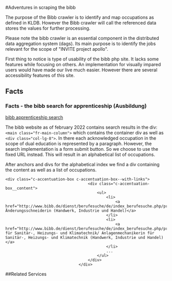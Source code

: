 #Adventures in scraping the bibb 

The purpose of the Bibb crawler is to identify and map occupations as defined in KLDB. However the Bibb crawler will call the referenced data stores the values for further processing.

Please note the bibb crawler is an essential component in the distributed data aggregation system (dags). 
Its main purpose is to identify the jobs relevant for the scope of "INVITE project apollo".

First thing to notice is type of usability of the bibb php site. It lacks some features while focusing on others. An implementation for visually impared users would have made our live much easier. However there are several accessibility features of this site. 

## Facts

### Facts - the bibb search for apprenticeship (Ausbildung)

[bibb apprenticeship search](https://www.bibb.de/dienst/berufesuche/de/index_berufesuche.php/apprenticeships/?)

The bibb website as of february 2022 contains search results in the div:
``<main class="fr-main-column">`` which contains the container div as well as
``<div class="col-lg-8">``. In there each acknowledged occupation in the scope of dual education is represented by a paragraph. 
However, the search implementation is a form submit button. So we choose to use the fixed URL instead.
This will result in an alphabetical list of occupations. 

After anchors and divs for the alphabetical index we find a div containing the content as well as a list of occupations.
```
<div class="c-accentuation-box c-accentuation-box--with-links">
                                    <div class="c-accentuation-box__content">
                                        <ul>                                                                                            
                                            <li>
                                                <a href="http://www.bibb.de/dienst/berufesuche/de/index_berufesuche.php/profile/apprenticeship/nmhjbkhi">Änderungsschneider/ Änderungsschneiderin (Handwerk, Industrie und Handel)</a>
                                            </li>
                                            <li>
                                                <a href="http://www.bibb.de/dienst/berufesuche/de/index_berufesuche.php/profile/apprenticeship/210715">Anlagenmechaniker für Sanitär-, Heizungs- und Klimatechnik/ Anlagenmechanikerin für Sanitär-, Heizungs- und Klimatechnik (Handwerk, Industrie und Handel)</a>
                                            </li>
                                            ...                                                                                                                                                                                                                                                    
                                        </ul>
                                    </div>
                                </div>
```



##Related Services

